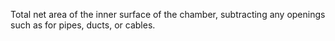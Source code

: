 ﻿Total net area of the inner surface of the chamber, subtracting any openings such as for pipes, ducts, or cables.